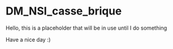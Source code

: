 # DM_NSI_casse_brique
Hello, this is a placeholder that will be in use until I do something

Have a nice day :)
